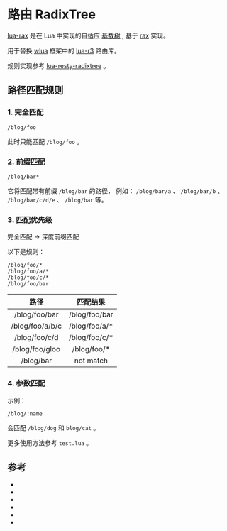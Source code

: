 # 路由 RadixTree

[lua-rax][lua-rax] 是在 Lua 中实现的自适应 [基数树][基数树] , 基于 [rax][rax] 实现。

用于替换 [wlua][wlua] 框架中的 [lua-r3][lua-r3] 路由库。

规则实现参考 [lua-resty-radixtree][lua-resty-radixtree] 。

## 路径匹配规则

### 1. 完全匹配

```
/blog/foo
```

此时只能匹配 `/blog/foo` 。

### 2. 前缀匹配

```
/blog/bar*
```

它将匹配带有前缀 `/blog/bar` 的路径， 例如： `/blog/bar/a` 、 `/blog/bar/b` 、 `/blog/bar/c/d/e` 、 `/blog/bar` 等。

### 3. 匹配优先级

完全匹配 -> 深度前缀匹配

以下是规则：

```
/blog/foo/*
/blog/foo/a/*
/blog/foo/c/*
/blog/foo/bar
```

| 路径            | 匹配结果       |
|:---------------:|:--------------:|
| /blog/foo/bar   | /blog/foo/bar  |
| /blog/foo/a/b/c | /blog/foo/a/*  |
| /blog/foo/c/d   | /blog/foo/c/*  |
| /blog/foo/gloo  | /blog/foo/*    |
| /blog/bar       |  not match     |

### 4. 参数匹配

示例：

```
/blog/:name
```

会匹配 `/blog/dog` 和 `blog/cat` 。

更多使用方法参考 `test.lua` 。

## 参考

- [lua-rax]: https://github.com/hanxi/lua-rax
- [基数树]: https://zh.wikipedia.org/wiki/%E5%9F%BA%E6%95%B0%E6%A0%91
- [wlua]: https://github.com/hanxi/wlua
- [lua-r3]: https://github.com/hanxi/lua-r3
- [rax]: https://github.com/antirez/rax
- [lua-resty-radixtree]: https://github.com/api7/lua-resty-radixtree

